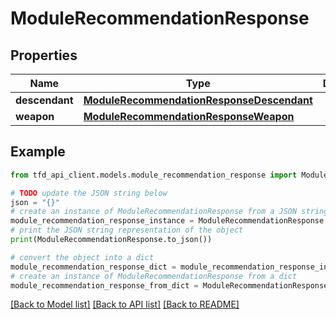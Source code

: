 # ModuleRecommendationResponse


## Properties

Name | Type | Description | Notes
------------ | ------------- | ------------- | -------------
**descendant** | [**ModuleRecommendationResponseDescendant**](ModuleRecommendationResponseDescendant.md) |  | [optional] 
**weapon** | [**ModuleRecommendationResponseWeapon**](ModuleRecommendationResponseWeapon.md) |  | [optional] 

## Example

```python
from tfd_api_client.models.module_recommendation_response import ModuleRecommendationResponse

# TODO update the JSON string below
json = "{}"
# create an instance of ModuleRecommendationResponse from a JSON string
module_recommendation_response_instance = ModuleRecommendationResponse.from_json(json)
# print the JSON string representation of the object
print(ModuleRecommendationResponse.to_json())

# convert the object into a dict
module_recommendation_response_dict = module_recommendation_response_instance.to_dict()
# create an instance of ModuleRecommendationResponse from a dict
module_recommendation_response_from_dict = ModuleRecommendationResponse.from_dict(module_recommendation_response_dict)
```
[[Back to Model list]](../README.md#documentation-for-models) [[Back to API list]](../README.md#documentation-for-api-endpoints) [[Back to README]](../README.md)


